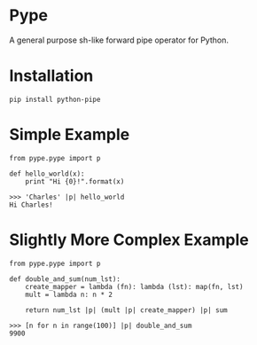 # Pype

A general purpose sh-like forward pipe operator for Python.

# Installation
`pip install python-pipe`

# Simple Example
```
from pype.pype import p

def hello_world(x):
    print "Hi {0}!".format(x)

>>> 'Charles' |p| hello_world
Hi Charles!
```
# Slightly More Complex Example
```
from pype.pype import p

def double_and_sum(num_lst):
    create_mapper = lambda (fn): lambda (lst): map(fn, lst)
    mult = lambda n: n * 2

    return num_lst |p| (mult |p| create_mapper) |p| sum

>>> [n for n in range(100)] |p| double_and_sum
9900
```
